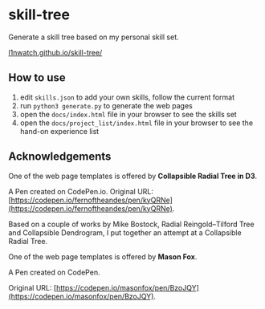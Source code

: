 # skill-tree

Generate a skill tree based on my personal skill set.

[l1nwatch.github.io/skill-tree/](https://l1nwatch.github.io/skill-tree/)

## How to use

1. edit `skills.json` to add your own skills, follow the current format
2. run `python3 generate.py` to generate the web pages
3. open the `docs/index.html` file in your browser to see the skills set
4. open the `docs/project_list/index.html` file in your browser to see the hand-on experience list

## Acknowledgements

One of the web page templates is offered by **Collapsible Radial Tree in D3**.

A Pen created on CodePen.io. Original URL: [https://codepen.io/fernoftheandes/pen/kyQRNe](https://codepen.io/fernoftheandes/pen/kyQRNe).

Based on a couple of works by Mike Bostock, Radial Reingold–Tilford Tree and Collapsible Dendrogram, I put together an attempt at a Collapsible Radial Tree.

One of the web page templates is offered by **Mason Fox**.

A Pen created on CodePen.

Original URL: [https://codepen.io/masonfox/pen/BzoJQY](https://codepen.io/masonfox/pen/BzoJQY).
